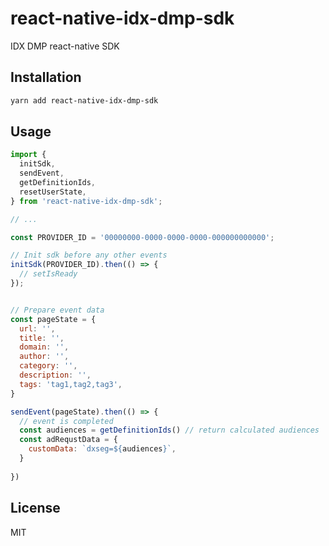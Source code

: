 # react-native-idx-dmp-sdk

IDX DMP react-native SDK

## Installation

```sh
yarn add react-native-idx-dmp-sdk
```

## Usage

```js
import {
  initSdk,
  sendEvent,
  getDefinitionIds,
  resetUserState,
} from 'react-native-idx-dmp-sdk';

// ...

const PROVIDER_ID = '00000000-0000-0000-0000-000000000000';

// Init sdk before any other events
initSdk(PROVIDER_ID).then(() => {
  // setIsReady
});


// Prepare event data
const pageState = {
  url: '',
  title: '',
  domain: '',
  author: '',
  category: '',
  description: '',
  tags: 'tag1,tag2,tag3',
}

sendEvent(pageState).then(() => {
  // event is completed
  const audiences = getDefinitionIds() // return calculated audiences
  const adRequstData = {
    customData: `dxseg=${audiences}`,
  }
  
})
```

## License

MIT

